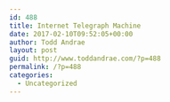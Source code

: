 ```yaml
---
id: 488
title: Internet Telegraph Machine
date: 2017-02-10T09:52:05+00:00
author: Todd Andrae
layout: post
guid: http://www.toddandrae.com/?p=488
permalink: /?p=488
categories:
  - Uncategorized
---
```

